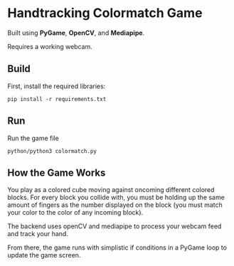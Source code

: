 # Handtracking Colormatch Game
  Built using **PyGame**, **OpenCV**, and **Mediapipe**.

Requires a working webcam.


## Build
First, install the required libraries:
```
pip install -r requirements.txt
```
## Run
Run the game file
```
python/python3 colormatch.py
```
## How the Game Works
You play as a colored cube moving against oncoming different colored blocks. For every block you collide with, you must be holding up the same amount of fingers as the number displayed on the block (you must match your color to the color of any incoming block). 

The backend uses openCV and mediapipe to process your webcam feed and track your hand. 

From there, the game runs with simplistic if conditions in a PyGame loop to update the game screen. 







